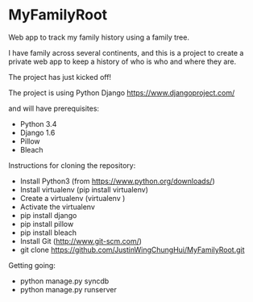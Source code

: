 MyFamilyRoot
============

Web app to track my family history using a family tree.

I have family across several continents, and this is a project to create a private web app to keep a history of who is who and where they are.

The project has just kicked off!

The project is using Python Django 
https://www.djangoproject.com/

and will have prerequisites:
- Python 3.4
- Django 1.6
- Pillow
- Bleach


Instructions for cloning the repository:
 - Install Python3 (from https://www.python.org/downloads/)
 - Install virtualenv (pip install virtualenv)
 - Create a virtualenv (virtualenv <name>)
 - Activate the virtualenv
 - pip install django
 - pip install pillow
 - pip install bleach
 - Install Git (http://www.git-scm.com/)
 - git clone https://github.com/JustinWingChungHui/MyFamilyRoot.git

Getting going:
 - python manage.py syncdb
 - python manage.py runserver
